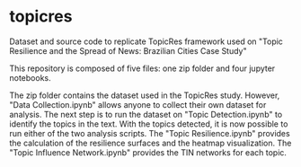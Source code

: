 # topicres
Dataset and source code to replicate TopicRes framework used on "Topic Resilience and the Spread of News: Brazilian Cities Case Study"

This repository is composed of five files: one zip folder and four jupyter notebooks.

The zip folder contains the dataset used in the TopicRes study. However, "Data Collection.ipynb" allows anyone to collect their own dataset for analysis.
The next step is to run the dataset on "Topic Detection.ipynb" to identify the topics in the text. 
With the topics detected, it is now possible to run either of the two analysis scripts. The "Topic Resilience.ipynb" provides the calculation of the resilience 
surfaces and the heatmap visualization. The "Topic Influence Network.ipynb" provides the TIN networks for each topic.
